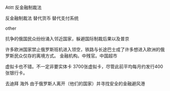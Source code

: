 Atitt 反金融制裁法


反金融制裁法
替代货币
替代支付系统

other

抗争的俄国民众纷纷涌入邻近国家，躲避国际制裁后果以及普京

许多欧洲国家禁止俄罗斯班机进入领空，铁路与长途巴士成了许多想进入欧洲的俄罗斯民众仅存的离境方式。
金融机构。中残官。中国超市

虚拟卡也不错。不一定非要实体卡
3700张虚拟卡，尽管此前平均每月约发行400张银行卡。

去迪拜 海外
由于俄罗斯人离开（他们的国家）并寻找安全的金融避风港
